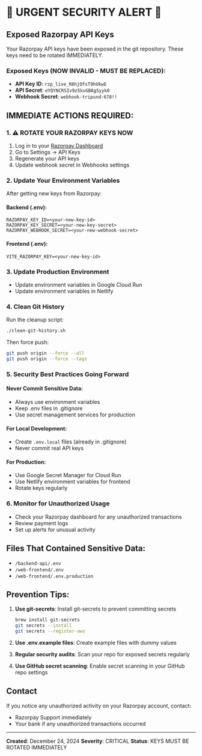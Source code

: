 # 🚨 URGENT SECURITY ALERT 🚨

## Exposed Razorpay API Keys

Your Razorpay API keys have been exposed in the git repository. These keys need to be rotated IMMEDIATELY.

### Exposed Keys (NOW INVALID - MUST BE REPLACED):
- **API Key ID**: `rzp_live_R8hjOfsT9hUkwE` 
- **API Secret**: `eYQYNCRSIv9z5kvGBAgSyyk0`
- **Webhook Secret**: `webhook-tripund-678!!`

## IMMEDIATE ACTIONS REQUIRED:

### 1. ⚠️ ROTATE YOUR RAZORPAY KEYS NOW
1. Log in to your [Razorpay Dashboard](https://dashboard.razorpay.com)
2. Go to Settings → API Keys
3. Regenerate your API keys
4. Update webhook secret in Webhooks settings

### 2. Update Your Environment Variables
After getting new keys from Razorpay:

#### Backend (.env):
```
RAZORPAY_KEY_ID=<your-new-key-id>
RAZORPAY_KEY_SECRET=<your-new-key-secret>
RAZORPAY_WEBHOOK_SECRET=<your-new-webhook-secret>
```

#### Frontend (.env):
```
VITE_RAZORPAY_KEY=<your-new-key-id>
```

### 3. Update Production Environment
- Update environment variables in Google Cloud Run
- Update environment variables in Netlify

### 4. Clean Git History
Run the cleanup script:
```bash
./clean-git-history.sh
```

Then force push:
```bash
git push origin --force --all
git push origin --force --tags
```

### 5. Security Best Practices Going Forward

#### Never Commit Sensitive Data:
- Always use environment variables
- Keep .env files in .gitignore
- Use secret management services for production

#### For Local Development:
- Create `.env.local` files (already in .gitignore)
- Never commit real API keys

#### For Production:
- Use Google Secret Manager for Cloud Run
- Use Netlify environment variables for frontend
- Rotate keys regularly

### 6. Monitor for Unauthorized Usage
- Check your Razorpay dashboard for any unauthorized transactions
- Review payment logs
- Set up alerts for unusual activity

## Files That Contained Sensitive Data:
- `/backend-api/.env`
- `/web-frontend/.env`
- `/web-frontend/.env.production`

## Prevention Tips:
1. **Use git-secrets**: Install git-secrets to prevent committing secrets
   ```bash
   brew install git-secrets
   git secrets --install
   git secrets --register-aws
   ```

2. **Use .env.example files**: Create example files with dummy values
3. **Regular security audits**: Scan your repo for exposed secrets regularly
4. **Use GitHub secret scanning**: Enable secret scanning in your GitHub repo settings

## Contact
If you notice any unauthorized activity on your Razorpay account, contact:
- Razorpay Support immediately
- Your bank if any unauthorized transactions occurred

---
**Created**: December 24, 2024
**Severity**: CRITICAL
**Status**: KEYS MUST BE ROTATED IMMEDIATELY